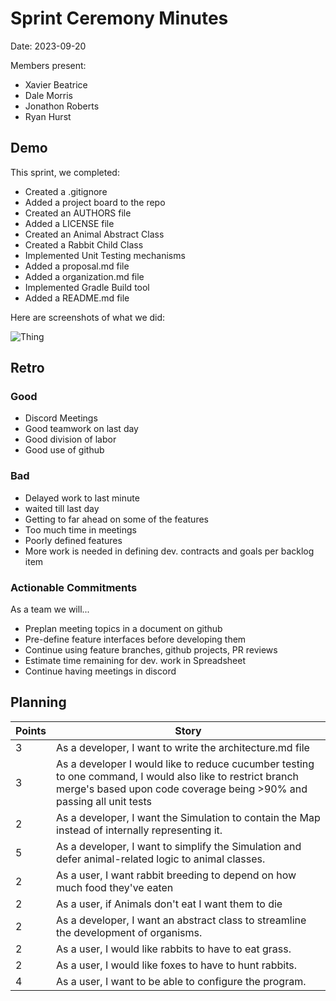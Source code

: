 # Sprint Ceremony Minutes
  
Date: 2023-09-20

Members present:

* Xavier Beatrice
* Dale Morris
* Jonathon Roberts
* Ryan Hurst
  
## Demo

This sprint, we completed:

* Created a .gitignore
* Added a project board to the repo
* Created an AUTHORS file
* Added a LICENSE file
* Created an Animal Abstract Class
* Created a Rabbit Child Class
* Implemented Unit Testing mechanisms
* Added a proposal.md file
* Added a organization.md file
* Implemented Gradle Build tool
* Added a README.md file

Here are screenshots of what we did:

![Thing](/docs/images/screenshot1.png?raw=true)

## Retro

### Good

* Discord Meetings
* Good teamwork on last day
* Good division of labor
* Good use of github

### Bad

* Delayed work to last minute
* waited till last day
* Getting to far ahead on some of the features
* Too much time in meetings
* Poorly defined features
* More work is needed in defining dev. contracts and goals per backlog item

### Actionable Commitments

As a team we will...

* Preplan meeting topics in a document on github
* Pre-define feature interfaces before developing them
* Continue using feature branches, github projects, PR reviews
* Estimate time remaining for dev. work in Spreadsheet
* Continue having meetings in discord

## Planning



Points | Story
-------|--------
3      | As a developer, I want to write the architecture.md file
3      | As a developer I would like to reduce cucumber testing to one command, I would also like to restrict branch merge's based upon code coverage being >90% and passing all unit tests
2      | As a developer, I want the Simulation to contain the Map instead of internally representing it.
5      | As a developer, I want to simplify the Simulation and defer animal-related logic to animal classes.
2      | As a user, I want rabbit breeding to depend on how much food they've eaten
2      | As a user, if Animals don't eat I want them to die
2      | As a developer, I want an abstract class to streamline the development of organisms.
2      | As a user, I would like rabbits to have to eat grass.
2      | As a user, I would like foxes to have to hunt rabbits.
4      | As a user, I want to be able to configure the program.
